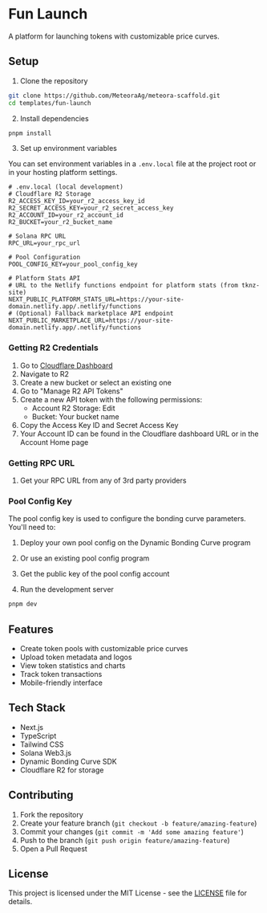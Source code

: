 # Fun Launch

A platform for launching tokens with customizable price curves.

## Setup

1. Clone the repository

```bash
git clone https://github.com/MeteoraAg/meteora-scaffold.git
cd templates/fun-launch
```

2. Install dependencies

```bash
pnpm install
```

3. Set up environment variables

You can set environment variables in a `.env.local` file at the project root or in your hosting platform settings.

```env
# .env.local (local development)
# Cloudflare R2 Storage
R2_ACCESS_KEY_ID=your_r2_access_key_id
R2_SECRET_ACCESS_KEY=your_r2_secret_access_key
R2_ACCOUNT_ID=your_r2_account_id
R2_BUCKET=your_r2_bucket_name

# Solana RPC URL
RPC_URL=your_rpc_url

# Pool Configuration
POOL_CONFIG_KEY=your_pool_config_key

# Platform Stats API
# URL to the Netlify functions endpoint for platform stats (from tknz-site)
NEXT_PUBLIC_PLATFORM_STATS_URL=https://your-site-domain.netlify.app/.netlify/functions
# (Optional) Fallback marketplace API endpoint
NEXT_PUBLIC_MARKETPLACE_URL=https://your-site-domain.netlify.app/.netlify/functions
```

### Getting R2 Credentials

1. Go to [Cloudflare Dashboard](https://dash.cloudflare.com)
2. Navigate to R2
3. Create a new bucket or select an existing one
4. Go to "Manage R2 API Tokens"
5. Create a new API token with the following permissions:
   - Account R2 Storage: Edit
   - Bucket: Your bucket name
6. Copy the Access Key ID and Secret Access Key
7. Your Account ID can be found in the Cloudflare dashboard URL or in the Account Home page

### Getting RPC URL

1. Get your RPC URL from any of 3rd party providers

### Pool Config Key

The pool config key is used to configure the bonding curve parameters. You'll need to:

1. Deploy your own pool config on the Dynamic Bonding Curve program
2. Or use an existing pool config program
3. Get the public key of the pool config account

4. Run the development server

```bash
pnpm dev
```

## Features

- Create token pools with customizable price curves
- Upload token metadata and logos
- View token statistics and charts
- Track token transactions
- Mobile-friendly interface

## Tech Stack

- Next.js
- TypeScript
- Tailwind CSS
- Solana Web3.js
- Dynamic Bonding Curve SDK
- Cloudflare R2 for storage

## Contributing

1. Fork the repository
2. Create your feature branch (`git checkout -b feature/amazing-feature`)
3. Commit your changes (`git commit -m 'Add some amazing feature'`)
4. Push to the branch (`git push origin feature/amazing-feature`)
5. Open a Pull Request

## License

This project is licensed under the MIT License - see the [LICENSE](LICENSE) file for details.
